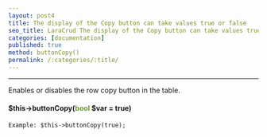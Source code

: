 ```yaml
---
layout: post4
title: The display of the Copy button can take values true or false
seo_title: LaraCrud The display of the Copy button can take values true or false buttonCopy()
categories: [documentation]
published: true
method: buttonCopy()
permalink: /:categories/:title/
---
```


---

Enables or disables the row copy button in the table.

#### $this->buttonCopy(<span style="color: #693">bool</span> $var = true)


`
Example:
$this->buttonCopy(true);
`


